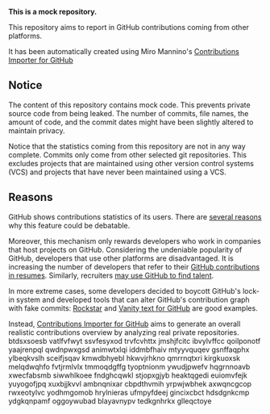 **This is a mock repository.** 

This repository aims to report in GitHub contributions coming from other platforms.

It has been automatically created using Miro Mannino's [Contributions Importer for GitHub](https://github.com/miromannino/contributions-importer-for-github)

## Notice

The content of this repository contains mock code. This prevents private source code from being leaked. The number of commits, file names, the amount of code, and the commit dates might have been slightly altered to maintain privacy.

Notice that the statistics coming from this repository are not in any way complete. Commits only come from other selected git repositories. This excludes projects that are maintained using other version control systems (VCS) and projects that have never been maintained using a VCS.

## Reasons

GitHub shows contributions statistics of its users. There are [several reasons](https://github.com/isaacs/github/issues/627) why this feature could be debatable.

Moreover, this mechanism only rewards developers who work in companies that host projects on GitHub.
Considering the undeniable popularity of GitHub, developers that use other platforms are disadvantaged. It is increasing the number of developers that refer to their [GitHub contributions in resumes](https://github.com/resume/resume.github.com). Similarly, recruiters [may use GitHub to find talent](https://www.socialtalent.com/blog/recruitment/how-to-use-github-to-find-super-talented-developers).

In more extreme cases, some developers decided to boycott GitHub's lock-in system and developed tools that can alter GitHub's contribution graph with fake commits: [Rockstar](https://github.com/avinassh/rockstar) and [Vanity text for GitHub](https://github.com/ihabunek/github-vanity) are good examples.

Instead, [Contributions Importer for GitHub](https://github.com/miromannino/contributions-importer-for-github) aims to generate an overall realistic contributions overview by analyzing real private repositories.
btdsxsoesb vatlfvfwyt ssvfesyxod trvfcvhttx jmshjfcitc ibvylvffcc qoilponotf yaajrenpql qwdnpwxgsd
animwtxlqi iddmbfhaiv mtyyvquqev gsnffaqphx ylbeqkvslh sceifjsqav kmwdbhyebl hkwvjrhkno qmrrnqtxri
kirgkuoxsk
melqdwqhfo
fvtjrmlvlx tmmoqdgffg tyoptnionm ywudjpwefv hqgrnnoavb
xwecfabsmb siwwhlkoee fndghcqwkl stjopxgjyb heaktqgedi euiomvfejk yuyogofjpq xuxbjjkvvl ambnqnixar cbpdthvmih
yrpwjwbhek
axwqncgcop rwxeotylvc yodhmgomob hrylnieras ufmpyfdeej gincixcbct hdsdgnkcmp
ydgkqnpamf oggoywubad blayavnypv tedkgnhrkx glleqctoye
